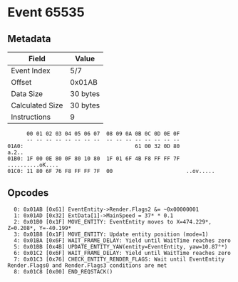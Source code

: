 # Event 65535

## Metadata

| Field           | Value    |
|-----------------|----------|
| Event Index     | 5/7      |
| Offset          | 0x01AB   |
| Data Size       | 30 bytes |
| Calculated Size | 30 bytes |
| Instructions    | 9        |

```
      00 01 02 03 04 05 06 07  08 09 0A 0B 0C 0D 0E 0F
      -- -- -- -- -- -- -- --  -- -- -- -- -- -- -- --
01A0:                                   61 00 32 0D 80             a.2..
01B0: 1F 00 0E 80 0F 80 10 80  1F 01 6F 4B F8 FF FF 7F  ..........oK....
01C0: 11 80 6F 76 F8 FF FF 7F  00                       ..ov.....       
```

## Opcodes

```
  0: 0x01AB [0x61] EventEntity->Render.Flags2 &= ~0x00000001
  1: 0x01AD [0x32] ExtData[1]->MainSpeed = 37* * 0.1
  2: 0x01B0 [0x1F] MOVE_ENTITY: EventEntity moves to X=474.229*, Z=0.208*, Y=-40.199*
  3: 0x01B8 [0x1F] MOVE_ENTITY: Update entity position (mode=1)
  4: 0x01BA [0x6F] WAIT_FRAME_DELAY: Yield until WaitTime reaches zero
  5: 0x01BB [0x4B] UPDATE_ENTITY_YAW(entity=EventEntity, yaw=10.87°*)
  6: 0x01C2 [0x6F] WAIT_FRAME_DELAY: Yield until WaitTime reaches zero
  7: 0x01C3 [0x76] CHECK_ENTITY_RENDER_FLAGS: Wait until EventEntity Render.Flags0 and Render.Flags3 conditions are met
  8: 0x01C8 [0x00] END_REQSTACK()
```

